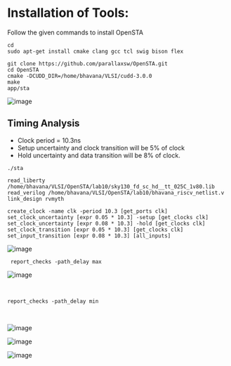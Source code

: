 # Installation of Tools:
Follow the given commands to install OpenSTA
```
cd
sudo apt-get install cmake clang gcc tcl swig bison flex

git clone https://github.com/parallaxsw/OpenSTA.git
cd OpenSTA
cmake -DCUDD_DIR=/home/bhavana/VLSI/cudd-3.0.0
make
app/sta
```


![image](https://github.com/user-attachments/assets/3fc7e714-d0f4-4ee6-83db-6c242de2f09d)

## Timing Analysis

- Clock period = 10.3ns
- Setup uncertainty and clock transition will be 5% of clock
- Hold uncertainty and data transition will be 8% of clock.

```
./sta

read_liberty /home/bhavana/VLSI/OpenSTA/lab10/sky130_fd_sc_hd__tt_025C_1v80.lib
read_verilog /home/bhavana/VLSI/OpenSTA/lab10/bhavana_riscv_netlist.v
link_design rvmyth

create_clock -name clk -period 10.3 [get_ports clk]
set_clock_uncertainty [expr 0.05 * 10.3] -setup [get_clocks clk]
set_clock_uncertainty [expr 0.08 * 10.3] -hold [get_clocks clk]
set_clock_transition [expr 0.05 * 10.3] [get_clocks clk]
set_input_transition [expr 0.08 * 10.3] [all_inputs]

```


![image](https://github.com/user-attachments/assets/27391283-b64f-4ee9-a2da-9ea300b4d1b9)

` report_checks -path_delay max`
<br>

![image](https://github.com/user-attachments/assets/dc81d503-a899-4dbd-8900-ac90b6b64b29)

<br>

`report_checks -path_delay min`

<br>

![image](https://github.com/user-attachments/assets/0b1a3455-7647-4e1b-aec7-0ea9b6b820e9)


![image](https://github.com/user-attachments/assets/782690fa-3b57-42ef-bcc3-b72282a18221)


![image](https://github.com/user-attachments/assets/63ca57c2-8894-4b61-b384-cf65528c02b7)


